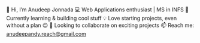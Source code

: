 👋 Hi, I’m Anudeep Jonnada
💻 Web Applications enthusiast | MS in INFS
🌱 Currently learning & building cool stuff
💡 Love starting projects, even without a plan 😉
💞 Looking to collaborate on exciting projects
📫 Reach me: anudeepandy.reach@gmail.com

